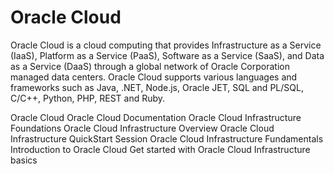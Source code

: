 # Oracle Cloud

Oracle Cloud is a cloud computing that provides Infrastructure as a Service (IaaS), Platform as a Service (PaaS), Software as a Service (SaaS), and Data as a Service (DaaS) through a global network of Oracle Corporation managed data centers. Oracle Cloud supports various languages and frameworks such as Java, .NET, Node.js, Oracle JET, SQL and PL/SQL, C/C++, Python, PHP, REST and Ruby.

<BadgeLink colorScheme='blue' badgeText='Official Website' href='https://www.oracle.com/cloud/'>Oracle Cloud</BadgeLink>
<BadgeLink badgeText='Official Documentation' colorScheme='blue' href='https://docs.oracle.com/en-us/iaas/Content/home.htm'>Oracle Cloud Documentation</BadgeLink>
<BadgeLink badgeText='Course' colorScheme='green' href='https://www.coursera.org/learn/oraclecloud-infrastructure-foundations'>Oracle Cloud Infrastructure Foundations</BadgeLink>
<BadgeLink badgeText='Watch' href='https://www.youtube.com/watch?v=-OBrKIlSt_Q'>Oracle Cloud Infrastructure Overview</BadgeLink>
<BadgeLink badgeText='Watch' href='https://www.youtube.com/watch?v=Usc-XeNcsWI'>Oracle Cloud Infrastructure QuickStart Session</BadgeLink>
<BadgeLink badgeText='Watch' href='https://www.youtube.com/playlist?list=PLKCk3OyNwIztz74daeHO71Tb3_KnvRKGl'>Oracle Cloud Infrastructure Fundamentals</BadgeLink>
<BadgeLink colorScheme='yellow' badgeText='Read' href='https://www.geeksforgeeks.org/introduction-to-oracle-cloud/'>Introduction to Oracle Cloud</BadgeLink>
<BadgeLink colorScheme='yellow' badgeText='Read' href='https://docs.oracle.com/en/learn/oci-basics-tutorial/index.html'>Get started with Oracle Cloud Infrastructure basics</BadgeLink>
